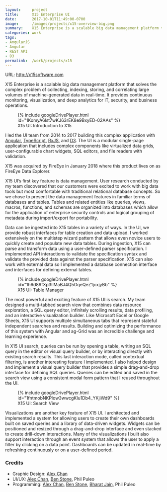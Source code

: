 ```yaml
---
layout:     project
title:      X15 Enterprise UI
date:       2017-10-01T11:49:00-0700
image:      /images/projects/x15-overview-big.png
summary:    X15 Enterprise is a scalable big data management platform that solves the complex problem of collecting, indexing, storing, and correlating large volumes of machine-generated data in real-time. I led the UI team from 2014 to 2017 building this complex application with AngularJS and D3.
categories: work
tags:
- AngularJS
- Angular
- REST API
- D3
permalink:  /work/projects/x15
---
```


<p class="project-url">URL: <a href="http://x15software.com" target="_blank">http://x15software.com</a></p>

<p>X15 Enterprise is a scalable big data management platform that solves the complex problem of collecting, indexing, storing, and correlating large volumes of machine-generated data in real-time. It provides continuous monitoring, visualization, and deep analytics for IT, security, and business operations.</p>

<figure class="captioned-video">
  {% include googleDrivePlayer.html id="1KomyA6lst7wKJ63rEK8e9BxyED-02AAs" %}
  <figcaption>X15 UI: Introduction to X15</figcaption>
</figure>

<p>I led the UI team from 2014 to 2017 building this complex application with <a target="_blank" href="https://angularjs.org/">Angular</a>, <a href="https://www.typescriptlang.org/" target="_blank">TypeScript</a>, <a href="https://github.com/reactivex/rxjs" target="_blank">RxJS</a>, and <a href="https://d3js.org" target="_blank">D3</a>. The UI is a modular single-page application that includes complex components like virtualized data grids, user-configurable chart widgets, SQL editors, and file readers with validation.</p>

<p>X15 was acquired by FireEye in January 2018 where this product lives on as FireEye Data Explorer.</p>

<p>X15 UI’s first key feature is data management. User research conducted by my team discovered that our customers were excited to work with big data tools but most comfortable with traditional relational database concepts. So we chose to present the data management features in familiar terms of databases and tables. Tables and related entities like queries, views, macros, functions, and schemas are organized into databases which allow for the application of enterprise security controls and logical grouping of metadata during import/export for portability.</p>

<p>Data can be ingested into X15 tables in a variety of ways. In the UI, we provide robust interfaces for table creation and data upload. I worked extensively on the multistep wizard pattern that allows even novice users to quickly create and populate new data tables. During ingestion, X15 can parse and transform data using a user-defined parser specification. I implemented API interactions to validate the specification syntax and validate the provided data against the parser specification. X15 can also work with external data so I implemented a database connection interface and interfaces for defining external tables.</p>

<figure class="captioned-video">
  {% include googleDrivePlayer.html id="1h6d89fXp3IlMaBJ4Q5OqeQeZ1jcxjyBb" %}
  <figcaption>X15 UI: Table Manager</figcaption>
</figure>

<p>The most powerful and exciting feature of X15 UI is search. My team designed a multi-tabbed search view that combines data resource exploration, a SQL query editor, infinitely scrolling results, data profiling, and an interactive visualization builder. Like Microsoft Excel or Google Sheets, X15 UI supports multiple simultaneous tabs that represent stateful independent searches and results. Building and optimizing the performance of this system with Angular and ag-Grid was an incredible challenge and learning experience.</p>

<p>In X15 UI search, queries can be run by opening a table, writing an SQL query in the editor or visual query builder, or by interacting directly with existing search results. This last interaction mode, called contextual filtering, is another interesting feature I implemented. I also helped design and implement a visual query builder that provides a simple drag-and-drop interface for defining SQL queries. Queries can be edited and saved in the search view using a consistent modal form pattern that I reused throughout the UI.</p>

<figure class="captioned-video">
  {% include googleDrivePlayer.html id="1fntmobNKPlow3wwcgKIu1Db4_YKjiWd9" %}
  <figcaption>X15 UI: Search View</figcaption>
</figure>

<p>Visualizations are another key feature of X15 UI. I architected and implemented a system for allowing users to create their own dashboards built on saved queries and a library of data-driven widgets. Widgets can be positioned and resized through a drag-and-drop interface and even stacked to create drill-down interactions. Many of the visualizations I built also support interaction through an event system that allows the user to apply a filter by clicking on a data point. Dashboards can be updated in real-time by refreshing continuously or on a user-defined period.</p>

<h3>Credits</h3>
<ul class="credits">
  <li>Graphic Design:
    <a href="https://www.linkedin.com/in/alexchantastic" target="_blank">Alex Chan</a>
  </li>
  <li>UI/UX:
    <a href="https://www.linkedin.com/in/alexchantastic" target="_blank">Alex Chan</a>,
    <a href="https://www.linkedin.com/in/benstone10" target="_blank">Ben Stone</a>,
    Phil Puleo
  </li>
  <li>Programming:
    <a href="https://www.linkedin.com/in/alexchantastic" target="_blank">Alex Chan</a>,
    <a href="https://www.linkedin.com/in/benstone10" target="_blank">Ben Stone</a>,
    <a href="https://www.linkedin.com/in/bharat-jain-40546a36" target="_blank">Bharat Jain</a>,
    Phil Puleo
  </li>
</ul>
